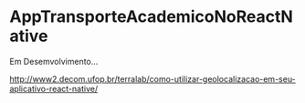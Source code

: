 # AppTransporteAcademicoNoReactNative
Em Desemvolvimento...

http://www2.decom.ufop.br/terralab/como-utilizar-geolocalizacao-em-seu-aplicativo-react-native/
